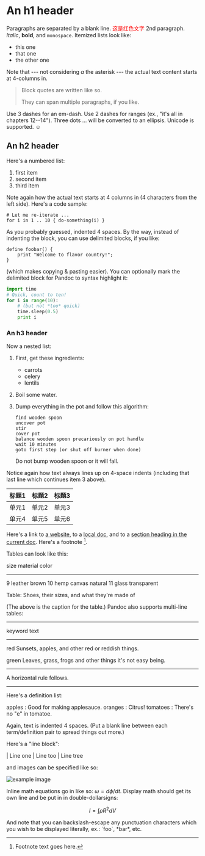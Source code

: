 An h1 header
============

Paragraphs are separated by a blank line.
<span style="color: red;">这是红色文字</span>
2nd paragraph. *Italic*, **bold**, and `monospace`. Itemized lists
look like:

* this one
* that one
* the other one

Note that --- not considering $a$ the asterisk --- the actual text
content starts at 4-columns in.

> Block quotes are
> written like so.
> 
> They can span multiple paragraphs,
> if you like.

Use 3 dashes for an em-dash. Use 2 dashes for ranges (ex., "it's all
in chapters 12--14"). Three dots ... will be converted to an ellipsis.
Unicode is supported. ☺

An h2 header
------------

Here's a numbered list:

1. first item
2. second item
3. third item

Note again how the actual text starts at 4 columns in (4 characters
from the left side). Here's a code sample:

    # Let me re-iterate ...
    for i in 1 .. 10 { do-something(i) }

As you probably guessed, indented 4 spaces. By the way, instead of
indenting the block, you can use delimited blocks, if you like:

```
define foobar() {
    print "Welcome to flavor country!";
}
```

(which makes copying & pasting easier). You can optionally mark the
delimited block for Pandoc to syntax highlight it:

```python
import time
# Quick, count to ten!
for i in range(10):
    # (but not *too* quick)
    time.sleep(0.5)
    print i
```

### An h3 header

Now a nested list:

1. First, get these ingredients:
   
   * carrots
   * celery
   * lentils

2. Boil some water.

3. Dump everything in the pot and follow
   this algorithm:
   
       find wooden spoon
       uncover pot
       stir
       cover pot
       balance wooden spoon precariously on pot handle
       wait 10 minutes
       goto first step (or shut off burner when done)
   
   Do not bump wooden spoon or it will fall.

Notice again how text always lines up on 4-space indents (including
that last line which continues item 3 above).

| 标题1 | 标题2 | 标题3 |
|-------|-------|-------|
| 单元1 | 单元2 | 单元3 |
| 单元4 | 单元5 | 单元6 |


Here's a link to [a website](http://foo.bar), to a [local
doc](local-doc.html), and to a [section heading in the current
doc](#an-h2-header). Here's a footnote [^1].

[^1]: Footnote text goes here.

Tables can look like this:

size  material      color

----  ------------  ------------

9     leather       brown
10    hemp canvas   natural
11    glass         transparent

Table: Shoes, their sizes, and what they're made of

(The above is the caption for the table.) Pandoc also supports
multi-line tables:

--------  -----------------------

keyword   text

--------  -----------------------

red       Sunsets, apples, and
          other red or reddish
          things.

green     Leaves, grass, frogs
          and other things it's
          not easy being.

--------  -----------------------

A horizontal rule follows.

***

Here's a definition list:

apples
  : Good for making applesauce.
oranges
  : Citrus!
tomatoes
  : There's no "e" in tomatoe.

Again, text is indented 4 spaces. (Put a blank line between each
term/definition pair to spread things out more.)

Here's a "line block":

| Line one
|   Line too
| Line tree

and images can be specified like so:

![example image](example-image.jpg "An exemplary image")

Inline math equations go in like so: $\omega = d\phi / dt$. Display
math should get its own line and be put in in double-dollarsigns:

$$I = \int \rho R^{2} dV$$

And note that you can backslash-escape any punctuation characters
which you wish to be displayed literally, ex.: \`foo\`, \*bar\*, etc.
